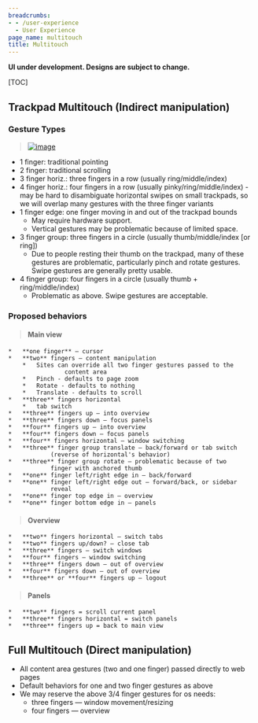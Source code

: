 ```yaml
---
breadcrumbs:
- - /user-experience
  - User Experience
page_name: multitouch
title: Multitouch
---
```


**UI under development. Designs are subject to change.**

[TOC]

## Trackpad Multitouch (Indirect manipulation)

### Gesture Types

> [<img alt="image"
> src="/user-experience/multitouch/GesturesImages.png">](/user-experience/multitouch/GesturesImages.png)

*   1 finger: traditional pointing
*   2 finger: traditional scrolling
*   3 finger horiz.: three fingers in a row (usually ring/middle/index)
*   4 finger horiz.: four fingers in a row (usually
            pinky/ring/middle/index) - may be hard to disambiguate horizontal
            swipes on small trackpads, so we will overlap many gestures with the
            three finger variants
*   1 finger edge: one finger moving in and out of the trackpad bounds
    *   May require hardware support.
    *   Vertical gestures may be problematic because of limited space.
*   3 finger group: three fingers in a circle (usually
            thumb/middle/index \[or ring\])
    *   Due to people resting their thumb on the trackpad, many of these
                gestures are problematic, particularly pinch and rotate
                gestures. Swipe gestures are generally pretty usable.
*   4 finger group: four fingers in a circle (usually thumb +
            ring/middle/index)
    *   Problematic as above. Swipe gestures are acceptable.

### Proposed behaviors

> #### Main view

    *   **one finger** — cursor
    *   **two** fingers — content manipulation
        *   Sites can override all two finger gestures passed to the
                    content area
        *   Pinch - defaults to page zoom
        *   Rotate - defaults to nothing
        *   Translate - defaults to scroll
    *   **three** fingers horizontal
        *   tab switch
    *   **three** fingers up — into overview
    *   **three** fingers down — focus panels
    *   **four** fingers up — into overview
    *   **four** fingers down — focus panels
    *   **four** fingers horizontal — window switching
    *   **three** finger group translate — back/forward or tab switch
                (reverse of horizontal's behavior)
    *   **three** finger group rotate — problematic because of two
                finger with anchored thumb
    *   **one** finger left/right edge in — back/forward
    *   **one** finger left/right edge out — forward/back, or sidebar
                reveal
    *   **one** finger top edge in — overview
    *   **one** finger bottom edge in — panels

> #### Overview

    *   **two** fingers horizontal — switch tabs
    *   **two** fingers up/down? — close tab
    *   **three** fingers — switch windows
    *   **four** fingers — window switching
    *   **three** fingers down — out of overview
    *   **four** fingers down — out of overview
    *   **three** or **four** fingers up — logout

> #### Panels

    *   **two** fingers = scroll current panel
    *   **three** fingers horizontal = switch panels
    *   **three** fingers up = back to main view

## Full Multitouch (Direct manipulation)

*   All content area gestures (two and one finger) passed directly to
            web pages
*   Default behaviors for one and two finger gestures as above
*   We may reserve the above 3/4 finger gestures for os needs:
    *   three fingers — window movement/resizing
    *   four fingers — overview
